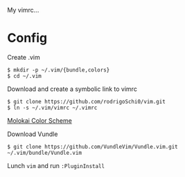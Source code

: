 My vimrc...

# Config

Create .vim
```
$ mkdir -p ~/.vim/{bundle,colors} 
$ cd ~/.vim
```

Download and create a symbolic link to vimrc
```
$ git clone https://github.com/rodrigoSchi0/vim.git
$ ln -s ~/.vim/vimrc ~/.vimrc
```

[Molokai Color Scheme](https://github.com/tomasr/molokai)

Download Vundle
```
$ git clone https://github.com/VundleVim/Vundle.vim.git ~/.vim/bundle/Vundle.vim
```

Lunch `vim` and run `:PluginInstall`
